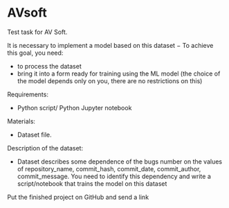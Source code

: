 # AVsoft
Test task for AV Soft.

It is necessary to implement a model based on this dataset
− To achieve this goal, you need:
* to process the dataset
* bring it into a form ready for training using the ML model (the choice of the model depends only on you, there are no restrictions on this)

Requirements:
* Python script/ Python Jupyter notebook

Materials:
* Dataset file.

Description of the dataset:
* Dataset describes some dependence of the bugs number on the values of repository_name, commit_hash, commit_date, commit_author, commit_message. You need to identify this dependency and write a script/notebook that trains the model on this dataset

Put the finished project on GitHub and send a link
